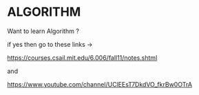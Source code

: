 # ALGORITHM


Want to learn Algorithm ?

if yes then go to these links ->

https://courses.csail.mit.edu/6.006/fall11/notes.shtml

and 

https://www.youtube.com/channel/UClEEsT7DkdVO_fkrBw0OTrA
